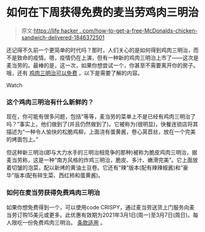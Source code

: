 # 如何在下周获得免费的麦当劳鸡肉三明治

> 原文:[https://life hacker . com/how-to-get-a-free-McDonalds-chicken-sandwich-delivered-1846372501](https://lifehacker.com/how-to-get-a-free-mcdonalds-chicken-sandwich-delivered-1846372501)

还记得不久前一个更简单的时代吗？那时，人们关心的是如何得到鸡肉三明治，而不是致命的疫情。嗯，疫情仍在上演，但有一种新的鸡肉三明治上市了——这次是麦当劳的。最棒的是，这一次，如果你想尝试一个，你甚至不需要离开你的房子。哦，还有 [鸡肉三明治可以免费](https://www.doordash.com/business/mcdonald-s-5579/?ignore_splash_experience=true&&utm_source=Google&utm_medium=SEMb&utm_campaign=CX_US_SE_SB_GO_ACQ_CUSXXX_6615180410_+BR_ACQ_RESTR_McDonaldsxxxx_EVG_CPAx_EXA_COUSA_EN_EN_X_DOOR_GO_SE_TXT_XXXXXXXXXX&utm_term=doordash%20mcdonalds&utm_content=81759802307&kclickid=_k_Cj0KCQiAj9iBBhCJARIsAE9qRtDF5rWahXrO8MBuvjtYLslCSY23SYR3nBUL3sziLVgA9ZSvMXrKFYUaAtO_EALw_wcB_k_&utm_adgroup_id=81759802307&utm_creative_id=386191767493&utm_keyword_id=kwd-488401132516&gclid=Cj0KCQiAj9iBBhCJARIsAE9qRtDF5rWahXrO8MBuvjtYLslCSY23SYR3nBUL3sziLVgA9ZSvMXrKFYUaAtO_EALw_wcB&gclsrc=aw.ds) 。以下是需要了解的内容。

Watch

### 这个鸡肉三明治有什么新鲜的？

现在，你可能有很多问题，包括“等等，麦当劳的菜单上不是已经有鸡肉三明治了吗？”事实上，他们做到了(并且仍然做到了)。它被称为(很明显)，快餐连锁店将其描述为“一种令人愉快的松脆鸡柳，上面浇有蛋黄酱，卷心莴苣丝，放在一个完美的烤面包上。”

但这种新三明治(即与大力水手的三明治相竞争的那种)被称为脆皮鸡肉三明治，据麦当劳称，这是一种“南方风格的炸鸡三明治，脆皮、多汁、嫩滑完美”。它上面放着切皱的泡菜，配以新烤的黄油土豆卷。它还有“辣”版本(配有辣辣椒酱)和“豪华”版本(配有碎生菜、西红柿和蛋黄酱)。

### **如何在麦当劳获得免费鸡肉三明治**

如果你想免费得到一个，可以使用code CRISPY，通过麦当劳送货上门服务向麦当劳订购15美元或更多。此优惠有效期为2021年3月1日(周一)至3月7日(周日)。每人限吃一份免费鸡肉三明治。 [条款适用](http://drd.sh/qnAXuU) 。